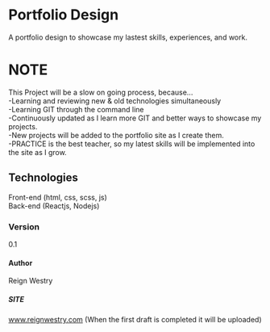 # Portfolio Design
A portfolio design to showcase my lastest skills, experiences, and work.

# NOTE
This Project will be a slow on going process, because...<br> 
    -Learning and reviewing new & old technologies simultaneously<br> 
    -Learning GIT through the command line<br>
    -Continuously updated as I learn more GIT and better ways to showcase my projects.<br>
    -New projects will be added to the portfolio site as I create them.<br>
    -PRACTICE is the best teacher, so my latest skills will be implemented into the site as I grow.<br>

## Technologies
Front-end (html, css, scss, js)<br>
Back-end (Reactjs, Nodejs)<br>


### Version 
0.1


#### Author
 Reign Westry

 ##### SITE
 www.reignwestry.com
 (When the first draft is completed it will be uploaded)
 

